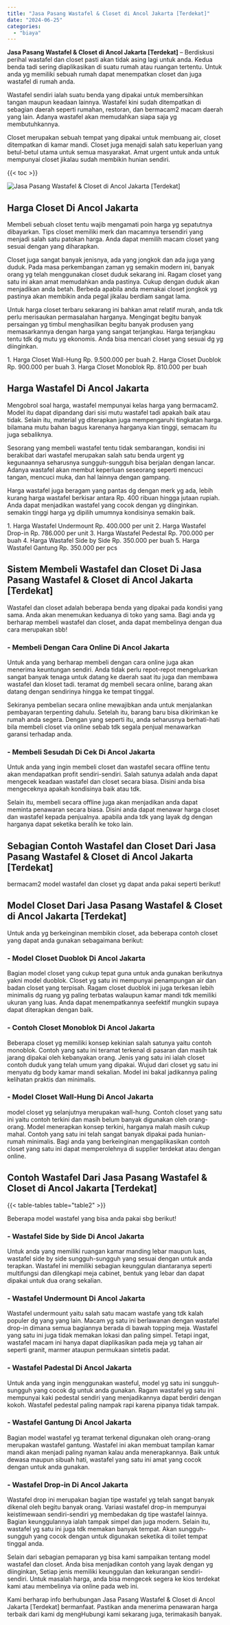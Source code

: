 ```yaml
---
title: "Jasa Pasang Wastafel & Closet di Ancol Jakarta [Terdekat]"
date: "2024-06-25"
categories: 
  - "biaya"
---
```


**Jasa Pasang Wastafel & Closet di Ancol Jakarta \[Terdekat\]** – Berdiskusi perihal wastafel dan closet pasti akan tidak asing lagi untuk anda. Kedua benda tadi sering diaplikasikan di suatu rumah atau ruangan tertentu. Untuk anda yg memiliki sebuah rumah dapat menempatkan closet dan juga wastafel di rumah anda.

Wastafel sendiri ialah suatu benda yang dipakai untuk membersihkan tangan maupun keadaan lainnya. Wastafel kini sudah ditempatkan di sebagian daerah seperti rumahan, restoran, dan bermacam2 macam daerah yang lain. Adanya wastafel akan memudahkan siapa saja yg membutuhkannya.

Closet merupakan sebuah tempat yang dipakai untuk membuang air, closet ditempatkan di kamar mandi. Closet juga menajdi salah satu keperluan yang betul-betul utama untuk semua masyarakat. Amat urgent untuk anda untuk mempunyai closet jikalau sudah membikin hunian sendiri.

{{< toc >}}

![Jasa Pasang Wastafel & Closet di Ancol Jakarta [Terdekat]](/images/wastafel-closet-murah54.png)

## Harga Closet Di Ancol Jakarta

Membeli sebuah closet tentu wajib mengamati poin harga yg sepatutnya dibayarkan. Tips closet memiliki merk dan macamnya tersendiri yang menjadi salah satu patokan harga. Anda dapat memilih macam closet yang sesuai dengan yang diharapkan.

Closet juga sangat banyak jenisnya, ada yang jongkok dan ada juga yang duduk. Pada masa perkembangan zaman yg semakin modern ini, banyak orang yg telah menggunakan closet duduk sekarang ini. Ragam closet yang satu ini akan amat memudahkan anda pastinya. Cukup dengan duduk akan menjadikan anda betah. Berbeda apabila anda memakai closet jongkok yg pastinya akan membikin anda pegal jikalau berdiam sangat lama.

Untuk harga closet terbaru sekarang ini bahkan amat relatif murah, anda tdk perlu merisaukan permasalahan harganya. Mengingat begitu banyak persaingan yg timbul menghasilkan begitu banyak produsen yang memasarkannya dengan harga yang sangat terjangkau. Harga terjangkau tentu tdk dg mutu yg ekonomis. Anda bisa mencari closet yang sesuai dg yg diinginkan.

1\. Harga Closet Wall-Hung Rp. 9.500.000 per buah 2. Harga Closet Duoblok Rp. 900.000 per buah 3. Harga Closet Monoblok Rp. 810.000 per buah

## Harga Wastafel Di Ancol Jakarta

Mengobrol soal harga, wastafel mempunyai kelas harga yang bermacam2. Model itu dapat dipandang dari sisi mutu wastafel tadi apakah baik atau tidak. Selain itu, material yg diterapkan juga mempengaruhi tingkatan harga. bilamana mutu bahan bagus karenanya harganya kian tinggi, semacam itu juga sebaliknya.

Sesorang yang membeli wastafel tentu tidak sembarangan, kondisi ini berakibat dari wastafel merupakan salah satu benda urgent yg kegunaannya seharusnya sungguh-sungguh bisa berjalan dengan lancar. Adanya wastafel akan membut keperluan seseorang seperti mencuci tangan, mencuci muka, dan hal lainnya dengan gampang.

Harga wastafel juga beragam yang pantas dg dengan merk yg ada, lebih kurang harga wastafel berkisar antara Rp. 400 ribuan hingga jutaan rupiah. Anda dapat menjadikan wastafel yang cocok dengan yg diinginkan. semakin tinggi harga yg dipilih umumnya kondisinya semakin baik.

1\. Harga Wastafel Undermount Rp. 400.000 per unit 2. Harga Wastafel Drop-in Rp. 786.000 per unit 3. Harga Wastafel Pedestal Rp. 700.000 per buah 4. Harga Wastafel Side by Side Rp. 350.000 per buah 5. Harga Wastafel Gantung Rp. 350.000 per pcs

## Sistem Membeli Wastafel dan Closet Di Jasa Pasang Wastafel & Closet di Ancol Jakarta \[Terdekat\]

Wastafel dan closet adalah beberapa benda yang dipakai pada kondisi yang sama. Anda akan menemukan keduanya di toko yang sama. Bagi anda yg berharap membeli wastafel dan closet, anda dapat membelinya dengan dua cara merupakan sbb!

### \- Membeli Dengan Cara Online Di Ancol Jakarta

Untuk anda yang berharap membeli dengan cara online juga akan menerima keuntungan sendiri. Anda tidak perlu repot-repot mengeluarkan sangat banyak tenaga untuk datang ke daerah saat itu juga dan membawa wastafel dan kloset tadi. teramat dg membeli secara online, barang akan datang dengan sendirinya hingga ke tempat tinggal.

Sekiranya pembelian secara online mewajibkan anda untuk menjalankan pembayaran terpenting dahulu. Setelah itu, barang baru bisa dikirimkan ke rumah anda segera. Dengan yang seperti itu, anda seharusnya berhati-hati bila membeli closet via online sebab tdk segala penjual menawarkan garansi terhadap anda.

### \- Membeli Sesudah Di Cek Di Ancol Jakarta

Untuk anda yang ingin membeli closet dan wastafel secara offline tentu akan mendapatkan profit sendiri-sendiri. Salah satunya adalah anda dapat mengecek keadaan wastafel dan closet secara biasa. Disini anda bisa mengeceknya apakah kondisinya baik atau tdk.

Selain itu, membeli secara offline juga akan menjadikan anda dapat meminta penawaran secara biasa. Disini anda dapat menawar harga closet dan wastafel kepada penjualnya. apabila anda tdk yang layak dg dengan harganya dapat seketika beralih ke toko lain.

## Sebagian Contoh Wastafel dan Closet Dari Jasa Pasang Wastafel & Closet di Ancol Jakarta \[Terdekat\]

bermacam2 model wastafel dan closet yg dapat anda pakai seperti berikut!

## Model Closet Dari Jasa Pasang Wastafel & Closet di Ancol Jakarta \[Terdekat\]

Untuk anda yg berkeinginan membikin closet, ada beberapa contoh closet yang dapat anda gunakan sebagaimana berikut:

### \- Model Closet Duoblok Di Ancol Jakarta

Bagian model closet yang cukup tepat guna untuk anda gunakan berikutnya yakni model duoblok. Closet yg satu ini mempunyai penampungan air dan badan closet yang terpisah. Ragam closet duoblok ini juga terkesan lebih minimalis dg ruang yg paling terbatas walaupun kamar mandi tdk memiliki ukuran yang luas. Anda dapat menempatkannya seefektif mungkin supaya dapat diterapkan dengan baik.

### \- Contoh Closet Monoblok Di Ancol Jakarta

Beberapa closet yg memiliki konsep kekinian salah satunya yaitu contoh monoblok. Contoh yang satu ini teramat terkenal di pasaran dan masih tak jarang dipakai oleh kebanyakan orang. Jenis yang satu ini ialah closet contoh duduk yang telah umum yang dipakai. Wujud dari closet yg satu ini menyatu dg body kamar mandi sekalian. Model ini bakal jadikannya paling kelihatan praktis dan minimalis.

### \- Model Closet Wall-Hung Di Ancol Jakarta

model closet yg selanjutnya merupakan wall-hung. Contoh closet yang satu ini yaitu contoh terkini dan masih belum banyak digunakan oleh orang-orang. Model menerapkan konsep terkini, harganya malah masih cukup mahal. Contoh yang satu ini telah sangat banyak dipakai pada hunian-rumah minimalis. Bagi anda yang berkeinginan mengaplikasikan contoh closet yang satu ini dapat memperolehnya di supplier terdekat atau dengan online.

## Contoh Wastafel Dari Jasa Pasang Wastafel & Closet di Ancol Jakarta \[Terdekat\]

{{< table-tables table="table2" >}}

Beberapa model wastafel yang bisa anda pakai sbg berikut!

### \- Wastafel Side by Side Di Ancol Jakarta

Untuk anda yang memiliki ruangan kamar manding lebar maupun luas, wastafel side by side sungguh-sungguh yang sesuai dengan untuk anda terapkan. Wastafel ini memiliki sebagian keunggulan diantaranya seperti multifungsi dan dilengkapi meja cabinet, bentuk yang lebar dan dapat dipakai untuk dua orang sekalian.

### \- Wastafel Undermount Di Ancol Jakarta

Wastafel undermount yaitu salah satu macam wastafe yang tdk kalah populer dg yang yang lain. Macam yg satu ini berlawanan dengan wastafel drop-in dimana semua bagiannya berada di bawah topping meja. Wastafel yang satu ini juga tidak memakan lokasi dan paling simpel. Tetapi ingat, wastafel macam ini hanya dapat diaplikasikan pada meja yg tahan air seperti granit, marmer ataupun permukaan sintetis padat.

### \- Wastafel Padestal Di Ancol Jakarta

Untuk anda yang ingin menggunakan wasteful, model yg satu ini sungguh-sungguh yang cocok dg untuk anda gunakan. Ragam wastafel yg satu ini mempunyai kaki pedestal sendiri yang menjadikannya dapat berdiri dengan kokoh. Wastafel pedestal paling nampak rapi karena pipanya tidak tampak.

### \- Wastafel Gantung Di Ancol Jakarta

Bagian model wastafel yg teramat terkenal digunakan oleh orang-orang merupakan wastafel gantung. Wastafel ini akan membuat tampilan kamar mandi akan menjadi paling nyaman kalau anda menerapkannya. Baik untuk dewasa maupun sibuah hati, wastafel yang satu ini amat yang cocok dengan untuk anda gunakan.

### \- Wastafel Drop-in Di Ancol Jakarta

Wastafel drop ini merupakan bagian tipe wastafel yg telah sangat banyak dikenal oleh begitu banyak orang. Variasi wastafel drop-in mempunyai keistimewaan sendiri-sendiri yg membedakan dg tipe wastafel lainnya. Bagian keunggulannya ialah tampak simpel dan juga modern. Selain itu, wastafel yg satu ini juga tdk memakan banyak tempat. Akan sungguh-sungguh yang cocok dengan untuk digunakan seketika di toilet tempat tinggal anda.

Selain dari sebagian pemaparan yg bisa kami sampaikan tentang model wastafel dan closet. Anda bisa menjadikan contoh yang layak dengan yg diinginkan, Setiap jenis memiliki keunggulan dan kekurangan sendiri-sendiri. Untuk masalah harga, anda bisa mengecek segera ke kios terdekat kami atau membelinya via online pada web ini.

Kami berharap info berhubungan Jasa Pasang Wastafel & Closet di Ancol Jakarta \[Terdekat\] bermanfaat. Pastikan anda menerima penawaran harga terbaik dari kami dg mengHubungi kami sekarang juga, terimakasih banyak.
